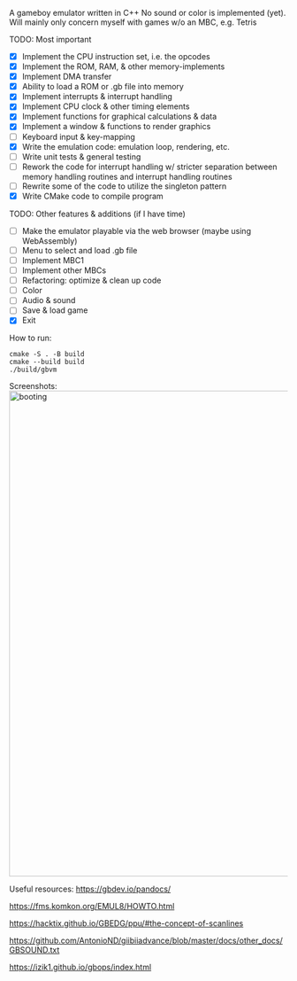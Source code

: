 A gameboy emulator written in C++
No sound or color is implemented (yet).
Will mainly only concern myself with games w/o an MBC, e.g. Tetris

TODO: Most important
- [x] Implement the CPU instruction set, i.e. the opcodes
- [x] Implement the ROM, RAM, & other memory-implements
- [x] Implement DMA transfer
- [x] Ability to load a ROM or .gb file into memory
- [x] Implement interrupts & interrupt handling
- [x] Implement CPU clock & other timing elements
- [x] Implement functions for graphical calculations & data
- [x] Implement a window & functions to render graphics
- [ ] Keyboard input & key-mapping
- [x] Write the emulation code: emulation loop, rendering, etc.
- [ ] Write unit tests & general testing
- [ ] Rework the code for interrupt handling w/ stricter separation between memory handling routines and interrupt handling routines
- [ ] Rewrite some of the code to utilize the singleton pattern
- [x] Write CMake code to compile program

TODO: Other features & additions (if I have time)
- [ ] Make the emulator playable via the web browser (maybe using WebAssembly)
- [ ] Menu to select and load .gb file
- [ ] Implement MBC1
- [ ] Implement other MBCs
- [ ] Refactoring: optimize & clean up code
- [ ] Color
- [ ] Audio & sound
- [ ] Save & load game
- [x] Exit

How to run:
```
cmake -S . -B build
cmake --build build
./build/gbvm
```

Screenshots:
<img width="877" alt="booting" src="https://github.com/this-is-pandora/gb-vm/assets/32402885/647e84a5-e099-4a1c-ad04-dff6e9697864">

Useful resources:
https://gbdev.io/pandocs/

https://fms.komkon.org/EMUL8/HOWTO.html

https://hacktix.github.io/GBEDG/ppu/#the-concept-of-scanlines

https://github.com/AntonioND/giibiiadvance/blob/master/docs/other_docs/GBSOUND.txt

https://izik1.github.io/gbops/index.html